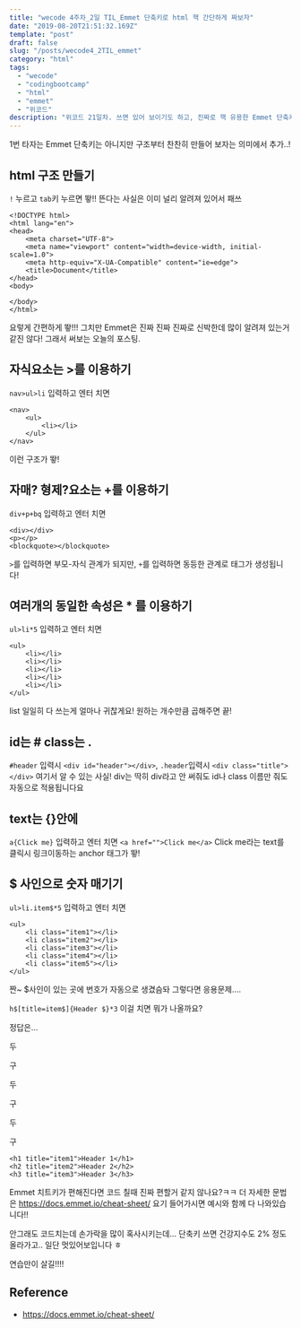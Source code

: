 ```yaml
---
title: "wecode 4주차_2일 TIL_Emmet 단축키로 html 핵 간단하게 짜보자"
date: "2019-08-20T21:51:32.169Z"
template: "post"
draft: false
slug: "/posts/wecode4_2TIL_emmet"
category: "html"
tags:
  - "wecode"
  - "codingbootcamp"
  - "html"
  - "emmet"
  - "위코드"
description: "위코드 21일차. 쓰면 있어 보이기도 하고, 진짜로 핵 유용한 Emmet 단축키를 알아보았다!"
---
```


1번 타자는 Emmet 단축키는 아니지만 구조부터 찬찬히 만들어 보자는 의미에서 추가..!

## html 구조 만들기

`!` 누르고 `tab`키 누르면 뙇!! 뜬다는 사실은 이미 널리 알려져 있어서 패쓰

```
<!DOCTYPE html>
<html lang="en">
<head>
    <meta charset="UTF-8">
    <meta name="viewport" content="width=device-width, initial-scale=1.0">
    <meta http-equiv="X-UA-Compatible" content="ie=edge">
    <title>Document</title>
</head>
<body>

</body>
</html>
```

요렇게 간편하게 뙇!!!
그치만 Emmet은 진짜 진짜 진짜로 신박한데 많이 알려져 있는거 같진 않다!
그래서 써보는 오늘의 포스팅.

## 자식요소는 >를 이용하기

`nav>ul>li` 입력하고 엔터 치면

```
<nav>
    <ul>
        <li></li>
    </ul>
</nav>
```

이런 구조가 뙇!

## 자매? 형제?요소는 +를 이용하기

`div+p+bq` 입력하고 엔터 치면

```
<div></div>
<p></p>
<blockquote></blockquote>

```

`>`를 입력하면 부모-자식 관계가 되지만, `+`를 입력하면 동등한 관계로 태그가 생성됩니다!

## 여러개의 동일한 속성은 \* 를 이용하기

`ul>li*5` 입력하고 엔터 치면

```
<ul>
    <li></li>
    <li></li>
    <li></li>
    <li></li>
    <li></li>
</ul>
```

list 일일히 다 쓰는게 얼마나 귀찮게요! 원하는 개수만큼 곱해주면 끝!

## id는 # class는 .

`#header` 입력시 `<div id="header"></div>`, `.header`입력시 `<div class="title"></div>`
여기서 알 수 있는 사실! div는 딱히 div라고 안 써줘도 id나 class 이름만 줘도 자동으로 적용됩니다요

## text는 {}안에

`a{Click me}` 입력하고 엔터 치면
`<a href="">Click me</a>` Click me라는 text를 클릭시 링크이동하는 anchor 태그가 뙇!

## \$ 사인으로 숫자 매기기

`ul>li.item$*5` 입력하고 엔터 치면

```
<ul>
    <li class="item1"></li>
    <li class="item2"></li>
    <li class="item3"></li>
    <li class="item4"></li>
    <li class="item5"></li>
</ul>
```

짠~ \$사인이 있는 곳에 번호가 자동으로 생겼슴돠
그렇다면 응용문제....

`h$[title=item$]{Header $}*3` 이걸 치면 뭐가 나올까요?

정답은...

두

구

두

구

두

구

```
<h1 title="item1">Header 1</h1>
<h2 title="item2">Header 2</h2>
<h3 title="item3">Header 3</h3>
```

Emmet 치트키가 편해진다면 코드 칠때 진짜 편할거 같지 않나요?ㅋㅋ
더 자세한 문법은 https://docs.emmet.io/cheat-sheet/ 요기 들어가시면 예시와 함께 다 나와있습니다!!

안그래도 코드치는데 손가락을 많이 혹사시키는데...
단축키 쓰면 건강지수도 2% 정도 올라가고.. 일단 멋있어보입니다 ㅎ

연습만이 살길!!!!

## Reference

- https://docs.emmet.io/cheat-sheet/

